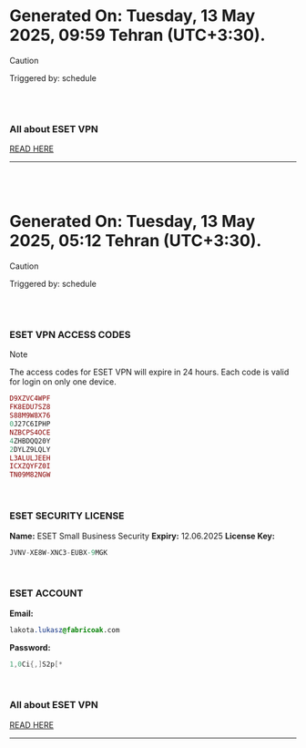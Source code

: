 # Generated On: Tuesday, 13 May 2025, 09:59 Tehran (UTC+3:30).

> [!CAUTION]
> Triggered by: schedule

<br><br>

### All about ESET VPN

[READ HERE](https://t.me/F_NiREvil/2113)

---

<br><br>

# Generated On: Tuesday, 13 May 2025, 05:12 Tehran (UTC+3:30).

> [!CAUTION]
> Triggered by: schedule

<br><br>

### ESET VPN ACCESS CODES

> [!NOTE]
> The access codes for ESET VPN will expire in 24 hours.
> Each code is valid for login on only one device.

```ruby
D9XZVC4WPF
FK8EDU7SZ8
S88M9W8X76
0J27C6IPHP
NZBCPS4OCE
4ZHBDQQ20Y
2DYLZ9LQLY
L3ALULJEEH
ICXZQYFZ0I
TN09M82NGW
```

<br>

### ESET SECURITY LICENSE

**Name:** ESET Small Business Security
**Expiry:** 12.06.2025
**License Key:**

```POV-Ray SDL
JVNV-XE8W-XNC3-EUBX-9MGK
```

<br>

### ESET ACCOUNT

**Email:**

```CSS
lakota.lukasz@fabricoak.com
```

**Password:**

```POV-Ray SDL
1,0Ci{,]S2p[*
```

<br>

### All about ESET VPN

[READ HERE](https://t.me/F_NiREvil/2113)

---

<br><br>

